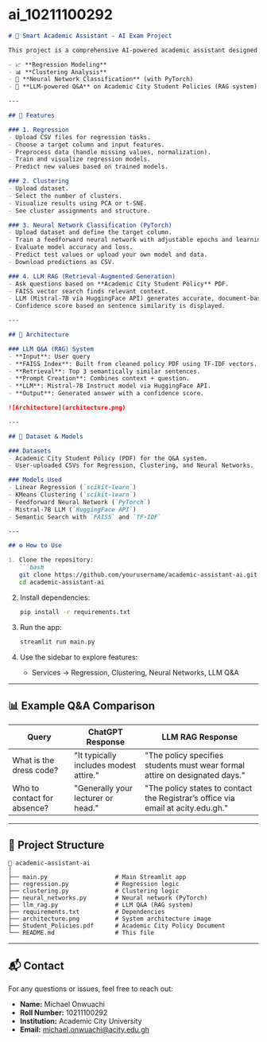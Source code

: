 # ai_10211100292

```markdown
# 🤖 Smart Academic Assistant - AI Exam Project

This project is a comprehensive AI-powered academic assistant designed to showcase practical applications of machine learning, deep learning, and natural language processing using **Streamlit**. The system supports:

- 📈 **Regression Modeling**
- 📊 **Clustering Analysis**
- 🧠 **Neural Network Classification** (with PyTorch)
- 💬 **LLM-powered Q&A** on Academic City Student Policies (RAG system)

---

## 🚀 Features

### 1. Regression
- Upload CSV files for regression tasks.
- Choose a target column and input features.
- Preprocess data (handle missing values, normalization).
- Train and visualize regression models.
- Predict new values based on trained models.

### 2. Clustering
- Upload dataset.
- Select the number of clusters.
- Visualize results using PCA or t-SNE.
- See cluster assignments and structure.

### 3. Neural Network Classification (PyTorch)
- Upload dataset and define the target column.
- Train a feedforward neural network with adjustable epochs and learning rate.
- Evaluate model accuracy and loss.
- Predict test values or upload your own model and data.
- Download predictions as CSV.

### 4. LLM RAG (Retrieval-Augmented Generation)
- Ask questions based on **Academic City Student Policy** PDF.
- FAISS vector search finds relevant context.
- LLM (Mistral-7B via HuggingFace API) generates accurate, document-based answers.
- Confidence score based on sentence similarity is displayed.

---

## 🧠 Architecture

### LLM Q&A (RAG) System
- **Input**: User query
- **FAISS Index**: Built from cleaned policy PDF using TF-IDF vectors.
- **Retrieval**: Top 3 semantically similar sentences.
- **Prompt Creation**: Combines context + question.
- **LLM**: Mistral-7B Instruct model via HuggingFace API.
- **Output**: Generated answer with a confidence score.

![Architecture](architecture.png)

---

## 📄 Dataset & Models

### Datasets
- Academic City Student Policy (PDF) for the Q&A system.
- User-uploaded CSVs for Regression, Clustering, and Neural Networks.

### Models Used
- Linear Regression (`scikit-learn`)
- KMeans Clustering (`scikit-learn`)
- Feedforward Neural Network (`PyTorch`)
- Mistral-7B LLM (`HuggingFace API`)
- Semantic Search with `FAISS` and `TF-IDF`

---

## ⚙️ How to Use

1. Clone the repository:
   ```bash
   git clone https://github.com/yourusername/academic-assistant-ai.git
   cd academic-assistant-ai
   ```

2. Install dependencies:
   ```bash
   pip install -r requirements.txt
   ```

3. Run the app:
   ```bash
   streamlit run main.py
   ```

4. Use the sidebar to explore features:
   - Services → Regression, Clustering, Neural Networks, LLM Q&A

---

## 📊 Example Q&A Comparison

| Query                     | ChatGPT Response                          | LLM RAG Response                                                                 |
|--------------------------|-------------------------------------------|----------------------------------------------------------------------------------|
| What is the dress code?  | "It typically includes modest attire."    | "The policy specifies students must wear formal attire on designated days."     |
| Who to contact for absence? | "Generally your lecturer or head."      | "The policy states to contact the Registrar’s office via email at acity.edu.gh."|

---

## 📁 Project Structure

```
📂 academic-assistant-ai
│
├── main.py                   # Main Streamlit app
├── regression.py             # Regression logic
├── clustering.py             # Clustering logic
├── neural_networks.py        # Neural network (PyTorch)
├── llm_rag.py                # LLM Q&A (RAG system)
├── requirements.txt          # Dependencies
├── architecture.png          # System architecture image
├── Student_Policies.pdf      # Academic City Policy Document
└── README.md                 # This file
```

---

## 📬 Contact

For any questions or issues, feel free to reach out:
- **Name:** Michael Onwuachi
- **Roll Number:** 10211100292
- **Institution:** Academic City University 
- **Email:** michael.onwuachi@acity.edu.gh
